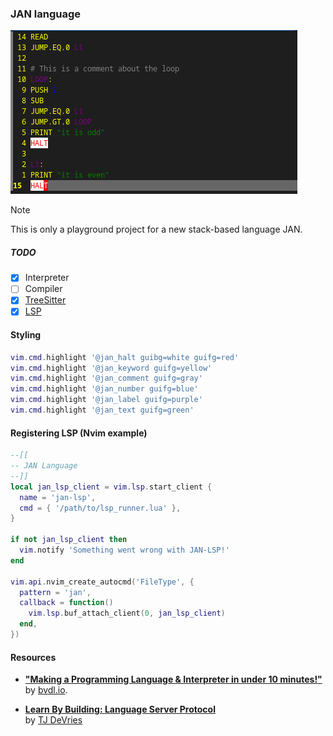 ### JAN language

![JAN language preview](docs/preview.png)

> [!NOTE]
> This is only a playground project for a new stack-based language JAN.

##### TODO
* [x] Interpreter
* [ ] Compiler
* [x] [TreeSitter](https://tree-sitter.github.io/tree-sitter/)
* [x] [LSP](https://microsoft.github.io/language-server-protocol/)

#### Styling

```lua
vim.cmd.highlight '@jan_halt guibg=white guifg=red'
vim.cmd.highlight '@jan_keyword guifg=yellow'
vim.cmd.highlight '@jan_comment guifg=gray'
vim.cmd.highlight '@jan_number guifg=blue'
vim.cmd.highlight '@jan_label guifg=purple'
vim.cmd.highlight '@jan_text guifg=green'
```

#### Registering LSP (Nvim example)

```lua
--[[
-- JAN Language 
--]]
local jan_lsp_client = vim.lsp.start_client {
  name = 'jan-lsp',
  cmd = { '/path/to/lsp_runner.lua' },
}

if not jan_lsp_client then
  vim.notify 'Something went wrong with JAN-LSP!'
end

vim.api.nvim_create_autocmd('FileType', {
  pattern = 'jan',
  callback = function()
    vim.lsp.buf_attach_client(0, jan_lsp_client)
  end,
})
```

#### Resources

* **["Making a Programming Language & Interpreter in under 10 minutes!"](https://www.youtube.com/watch?v=A3gTw1ZkeK0)**  
  by [bvdl.io](https://www.youtube.com/@bvdlio).

* **[Learn By Building: Language Server Protocol](https://youtu.be/YsdlcQoHqPY)**  
  by [TJ DeVries](https://www.youtube.com/@teej_dv)

